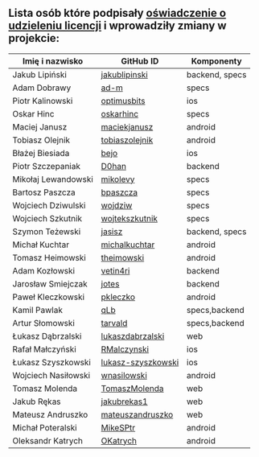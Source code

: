## Lista osób które podpisały [oświadczenie o udzieleniu licencji](CONTRIBUTING.md#Oświadczenie-o-udzieleniu-licencji) i wprowadziły zmiany w projekcie:

Imię i nazwisko        | GitHub ID                                                 | Komponenty
---------------------- | ----------------------------------------------------------| -----------------------------
Jakub Lipiński         | [jakublipinski](https://github.com/jakublipinski)         | backend, specs
Adam Dobrawy           | [ad-m](https://github.com/ad-m)                           | specs
Piotr Kalinowski       | [optimusbits](https://github.com/optimusbits)             | ios   
Oskar Hinc             | [oskarhinc](https://github.com/oskarhinc)                 | specs
Maciej Janusz          | [maciekjanusz](https://github.com/maciekjanusz)           | android
Tobiasz Olejnik        | [tobiaszolejnik](https://github.com/tobiaszolejnik)       | android
Błażej Biesiada        | [bejo](https://github.com/bejo)                           | ios
Piotr Szczepaniak      | [D0han](https://github.com/D0han)                         | backend
Mikołaj Lewandowski    | [mikolevy](https://github.com/mikolevy)                   | specs
Bartosz Paszcza        | [bpaszcza](https://github.com/bpaszcza)                   | specs
Wojciech Dziwulski     | [wojdziw](https://github.com/wojdziw)                     | specs
Wojciech Szkutnik      | [wojtekszkutnik](https://github.com/wojtekszkutnik)       | specs
Szymon Teżewski        | [jasisz](https://github.com/jasisz)                       | backend, specs
Michał Kuchtar         | [michalkuchtar](https://github.com/michalkuchtar)         | android
Tomasz Heimowski       | [theimowski](https://github.com/theimowski)               | android
Adam Kozłowski         | [vetin4ri](https://github.com/vetin4ri)                   | backend
Jarosław Smiejczak     | [jotes](https://github.com/jotes)                         | backend
Paweł Kleczkowski      | [pkleczko](https://github.com/pkleczko)                   | android
Kamil Pawlak           | [qLb](https://github.com/qLb)                             | specs,backend	
Artur Słomowski        | [tarvald](https://github.com/tarvald)                     | specs,backend
Łukasz Dąbrzalski      | [lukaszdabrzalski](https://github.com/lukaszdabrzalski)   | web
Rafał Małczyński       | [RMalczynski](https://github.com/RMalczynski)             | ios
Łukasz Szyszkowski     | [lukasz-szyszkowski](https://github.com/RMalczynski)      | ios
Wojciech Nasiłowski    | [wnasilowski](https://github.com/wnasilowski)             | android
Tomasz Molenda         | [TomaszMolenda](https://github.com/TomaszMolenda)         | web
Jakub Rękas            | [jakubrekas1](https://github.com/jakubrekas1)             | web
Mateusz Andruszko      | [mateuszandruszko](https://github.com/mateuszandruszko)   | web
Michał Poteralski      | [MikeSPtr](https://github.com/MikeSPtr)                   | android
Oleksandr Katrych      | [OKatrych](https://github.com/OKatrych)                   | android
